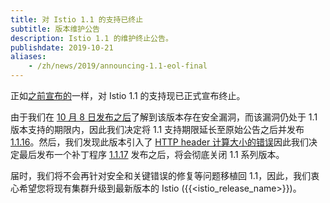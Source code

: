 ```yaml
---
title: 对 Istio 1.1 的支持已终止
subtitle: 版本维护公告
description: Istio 1.1 的维护终止公告。
publishdate: 2019-10-21
aliases:
    - /zh/news/2019/announcing-1.1-eol-final
---
```


正如[之前宣布的](/zh/news/support/announcing-1.1-eol/)一样，对 Istio 1.1 的支持现已正式宣布终止。

由于我们在 [10 月 8 日发布之后](/zh/news/security/istio-security-2019-005)了解到该版本存在安全漏洞，而该漏洞仍处于 1.1 版本支持的期限内，因此我们决定将 1.1 支持期限延长至原始公告之后并发布 [1.1.16](/zh/news/releases/1.1.x/announcing-1.1.16)。然后，我们发现此版本引入了 [HTTP header 计算大小的错误](https://github.com/istio/istio/issues/17735)因此我们决定最后发布一个补丁程序 [1.1.17](/zh/news/releases/1.1.x/announcing-1.1.17) 发布之后，将会彻底关闭 1.1 系列版本。

届时，我们将不会再针对安全和关键错误的修复等问题移植回 1.1，因此，我们衷心希望您将现有集群升级到最新版本的 Istio ({{<istio_release_name>}})。
